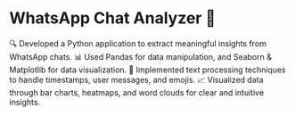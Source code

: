 # WhatsApp Chat Analyzer 🚀
🔍 Developed a Python application to extract meaningful insights from WhatsApp chats. 
📊 Used Pandas for data manipulation, and Seaborn & Matplotlib for data visualization. 
📝 Implemented text processing techniques to handle timestamps, user messages, and emojis. 
📈 Visualized data through bar charts, heatmaps, and word clouds for clear and intuitive insights.
